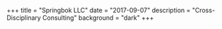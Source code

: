 +++
title = "Springbok LLC"
date = "2017-09-07"
description = "Cross-Disciplinary Consulting"
background = "dark"
+++
